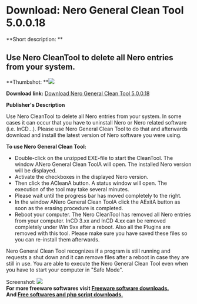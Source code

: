 # Download: Nero General Clean Tool 5.0.0.18

**Short description: **

## Use Nero CleanTool to delete all Nero entries from your system.

  
**Thumbshot: **![](http://www.freewarefiles.com/screenshot/nerocleantool_md.gif)   
  
**Download link:** [Download Nero General Clean Tool 5.0.0.18](http://freesoftwares.boysofts.com/Nero-General-Clean-Tool_program_38543.html)  
  

**Publisher's Description**  
  

Use Nero CleanTool to delete all Nero entries from your system. In some cases
it can occur that you have to uninstall Nero or Nero related software (i.e.
InCD...). Please use Nero General Clean Tool to do that and afterwards
download and install the latest version of Nero software you were using.

**To use Nero General Clean Tool:**

  * Double-click on the unzipped EXE-file to start the CleanTool. The window ANero General Clean ToolA will open. The installed Nero version will be displayed. 
  * Activate the checkboxes in the displayed Nero version. 
  * Then click the ACleanA button. A status window will open. The execution of the tool may take several minutes. 
  * Please wait until the progress bar has moved completely to the right. 
  * In the window ANero General Clean ToolA click the AExitA button as soon as the erasing procedure is completed. 
  * Reboot your computer. The Nero CleanTool has removed all Nero entries from your computer. 
InCD 3.xx and InCD 4.xx can be removed completely under Win 9xx after a
reboot. Also all the Plugins are removed with this tool. Please make sure you
have saved these files so you can re-install them afterwards.

Nero General Clean Tool recognizes if a program is still running and requests
a shut down and it can remove files after a reboot in case they are still in
use. You are able to execute the Nero General Clean Tool even when you have to
start your computer in "Safe Mode".

  
  
Screenshot: ![](http://www.freewarefiles.com/screenshot/nerocleantool.gif)  
**For more freeware softwares visit [Freeware software downloads.](http://freesoftwares.boysofts.com/)**   
**And [Free softwares and php script downloads.](http://www.boysofts.com/)**

